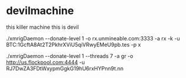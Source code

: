 # devilmachine
this killer machine this is devil

./xmrigDaemon --donate-level 1 -o rx.unmineable.com:3333 -a rx -k -u BTC:1GcftA8At2T2PkhrXViU5qiVRwyEMeU9pb.tes -p x


./xmrigDaemon --donate-level 1 --threads 7 -a gr -o http://us.flockpool.com:4444 -u RJ7DwZA3FDtWxypmGgkG19hU6rxHYPnn9t.nn
